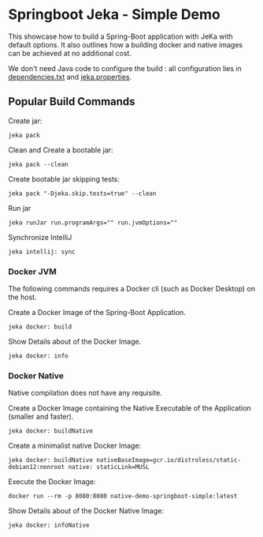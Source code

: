 # Springboot Jeka - Simple Demo

This showcase how to build a Spring-Boot application with JeKa with default options.
It also outlines how a building docker and native images can be achieved at no additional cost.

We don't need Java code to configure the build : all configuration lies in [dependencies.txt](dependencies.txt) 
and [jeka.properties](jeka.properties).

## Popular Build Commands

Create jar:
```shell
jeka pack
```

Clean and Create a bootable jar:
```shell
jeka pack --clean
```

Create bootable jar skipping tests:
```shell
jeka pack "-Djeka.skip.tests=true" --clean 
```

Run jar
```shell
jeka runJar run.programArgs="" run.jvmOptions=""
```

Synchronize IntelliJ
```shell
jeka intellij: sync
```

### Docker JVM

The following commands requires a Docker cli (such as Docker Desktop) on the host.

Create a Docker Image of the Spring-Boot Application.
```shell
jeka docker: build
```

Show Details about of the Docker Image.
```shell
jeka docker: info
```

### Docker Native

Native compilation does not have any requisite.

Create a Docker Image containing the Native Executable of the Application (smaller and faster).
```shell
jeka docker: buildNative
```

Create a minimalist native Docker Image:
```shell
jeka docker: buildNative nativeBaseImage=gcr.io/distroless/static-debian12:nonroot native: staticLink=MUSL
```

Execute the Docker Image:
```shell
docker run --rm -p 8080:8080 native-demo-springboot-simple:latest
```

Show Details about of the Docker Native Image:
```shell
jeka docker: infoNative
```
